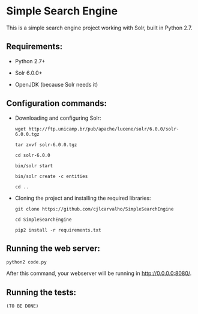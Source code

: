 Simple Search Engine
===

This is a simple search engine project working with Solr, built in Python 2.7.

Requirements:
---

* Python 2.7+

* Solr 6.0.0+

* OpenJDK (because Solr needs it)

Configuration commands:
---

* Downloading and configuring Solr:

    `wget http://ftp.unicamp.br/pub/apache/lucene/solr/6.0.0/solr-6.0.0.tgz`

    `tar zxvf solr-6.0.0.tgz`

    `cd solr-6.0.0`
 
    `bin/solr start`

    `bin/solr create -c entities`

    `cd ..`

* Cloning the project and installing the required libraries:
 
    `git clone https://github.com/cjlcarvalho/SimpleSearchEngine`

    `cd SimpleSearchEngine`

    `pip2 install -r requirements.txt`

Running the web server:
---

`python2 code.py`

After this command, your webserver will be running in http://0.0.0.0:8080/.


Running the tests:
---

`(TO BE DONE)`



